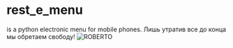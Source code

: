 # rest_e_menu
is a python electronic menu for mobile phones.
Лишь утратив все до конца мы обретаем свободу!
![ROBERTO](rest_e_menu/robert.jpg)
